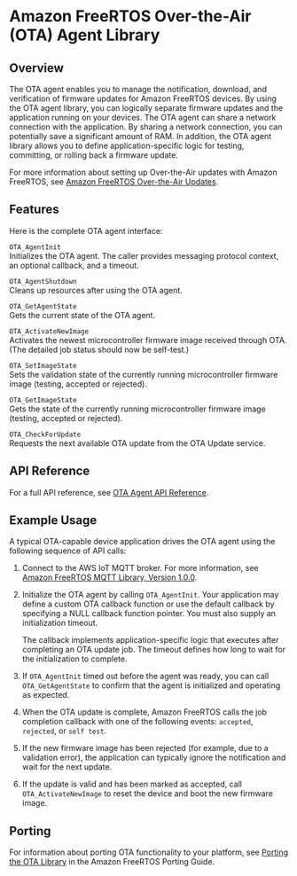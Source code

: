 # Amazon FreeRTOS Over\-the\-Air \(OTA\) Agent Library<a name="ota-agent-library"></a>

## Overview<a name="freertos-ota-overview"></a>

The OTA agent enables you to manage the notification, download, and verification of firmware updates for Amazon FreeRTOS devices\. By using the OTA agent library, you can logically separate firmware updates and the application running on your devices\. The OTA agent can share a network connection with the application\. By sharing a network connection, you can potentially save a significant amount of RAM\. In addition, the OTA agent library allows you to define application\-specific logic for testing, committing, or rolling back a firmware update\.

For more information about setting up Over\-the\-Air updates with Amazon FreeRTOS, see [Amazon FreeRTOS Over\-the\-Air Updates](freertos-ota-dev.md)\.

## Features<a name="freertos-ota-features"></a>

Here is the complete OTA agent interface:

`OTA_AgentInit`  
Initializes the OTA agent\. The caller provides messaging protocol context, an optional callback, and a timeout\.

`OTA_AgentShutdown`  
Cleans up resources after using the OTA agent\.

`OTA_GetAgentState`  
Gets the current state of the OTA agent\.

`OTA_ActivateNewImage`  
Activates the newest microcontroller firmware image received through OTA\. \(The detailed job status should now be self\-test\.\)

`OTA_SetImageState`  
Sets the validation state of the currently running microcontroller firmware image \(testing, accepted or rejected\)\.

`OTA_GetImageState`  
Gets the state of the currently running microcontroller firmware image \(testing, accepted or rejected\)\.

`OTA_CheckForUpdate`  
Requests the next available OTA update from the OTA Update service\.

## API Reference<a name="freertos-ota-api"></a>

For a full API reference, see [OTA Agent API Reference](https://docs.aws.amazon.com/freertos/latest/lib-ref/html1/aws__ota__agent_8h.html)\.

## Example Usage<a name="freertos-ota-example"></a>

A typical OTA\-capable device application drives the OTA agent using the following sequence of API calls:

1. Connect to the AWS IoT MQTT broker\. For more information, see [Amazon FreeRTOS MQTT Library, Version 1\.0\.0](freertos-lib-cloud-mqtt.md)\.

1. Initialize the OTA agent by calling `OTA_AgentInit`\. Your application may define a custom OTA callback function or use the default callback by specifying a NULL callback function pointer\. You must also supply an initialization timeout\.

   The callback implements application\-specific logic that executes after completing an OTA update job\. The timeout defines how long to wait for the initialization to complete\.

1. If `OTA_AgentInit` timed out before the agent was ready, you can call `OTA_GetAgentState` to confirm that the agent is initialized and operating as expected\.

1. When the OTA update is complete, Amazon FreeRTOS calls the job completion callback with one of the following events: `accepted`, `rejected`, or `self test`\.

1. If the new firmware image has been rejected \(for example, due to a validation error\), the application can typically ignore the notification and wait for the next update\.

1. If the update is valid and has been marked as accepted, call `OTA_ActivateNewImage` to reset the device and boot the new firmware image\.

## Porting<a name="freertos-ota-porting"></a>

For information about porting OTA functionality to your platform, see [Porting the OTA Library](https://docs.aws.amazon.com/freertos/latest/portingguide/afr-porting-ota.html) in the Amazon FreeRTOS Porting Guide\.